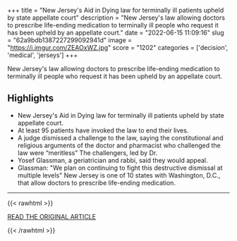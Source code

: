 +++
title = "New Jersey's Aid in Dying law for terminally ill patients upheld by state appellate court"
description = "New Jersey's law allowing doctors to prescribe life-ending medication to terminally ill people who request it has been upheld by an appellate court."
date = "2022-06-15 11:09:16"
slug = "62a9bdb1387227299092941d"
image = "https://i.imgur.com/ZEAOxWZ.jpg"
score = "1202"
categories = ['decision', 'medical', 'jerseys']
+++

New Jersey's law allowing doctors to prescribe life-ending medication to terminally ill people who request it has been upheld by an appellate court.

## Highlights

- New Jersey's Aid in Dying law for terminally ill patients upheld by state appellate court.
- At least 95 patients have invoked the law to end their lives.
- A judge dismissed a challenge to the law, saying the constitutional and religious arguments of the doctor and pharmacist who challenged the law were “meritless” The challengers, led by Dr.
- Yosef Glassman, a geriatrician and rabbi, said they would appeal.
- Glassman: "We plan on continuing to fight this destructive dismissal at multiple levels" New Jersey is one of 10 states with Washington, D.C., that allow doctors to prescribe life-ending medication.

---

{{< rawhtml >}}
  <p class="article-category">
    <a target="_blank" href="https://www.northjersey.com/story/news/health/2022/06/14/nj-aid-dying-law-legal-challenge-end-of-life-care/7616767001/">READ THE ORIGINAL ARTICLE</a>
  </p>
{{< /rawhtml >}}
